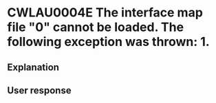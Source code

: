 # CWLAU0004E The interface map file "0" cannot be loaded. The following exception was thrown: 1.

## Explanation

## User response